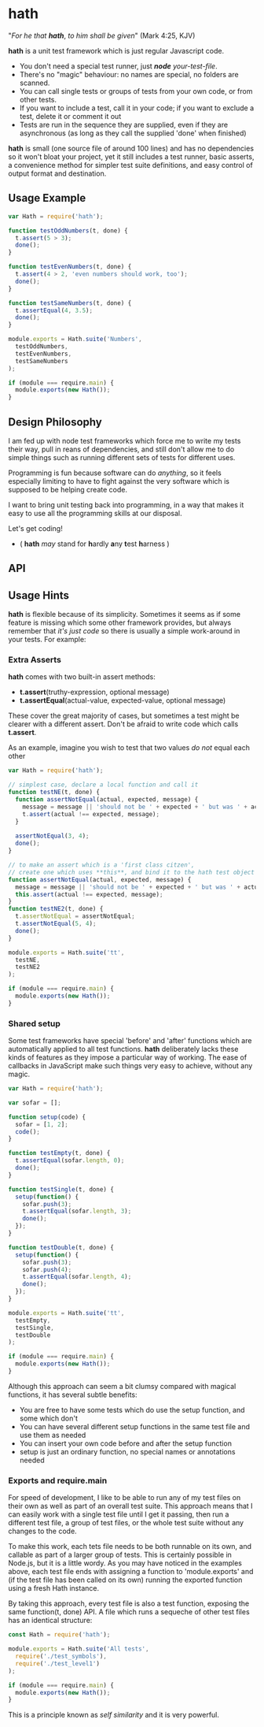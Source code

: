# hath

"_For he that **hath**_, _to him shall be given_" (Mark 4:25, KJV)

**hath** is a unit test framework which is just regular Javascript code.
* You don't need  a special test runner, just _**node** your-test-file_.
* There's no "magic" behaviour: no names are special, no folders are scanned.
* You can call single tests or groups of tests from your own code, or from other tests.
* If you want to include a test, call it in your code; if you want to exclude a test, delete it or comment it out
* Tests are run in the sequence they are supplied, even if they are asynchronous 
(as long as they call the supplied 'done' when finished)

**hath** is small (one source file of around 100 lines) and has no dependencies so it won't bloat your project, yet it still includes a test runner, basic asserts, a convenience method for simpler test suite definitions, and easy control of output format and destination.  

## Usage Example
```js
var Hath = require('hath');

function testOddNumbers(t, done) {
  t.assert(5 > 3);
  done(); 
}

function testEvenNumbers(t, done) {
  t.assert(4 > 2, 'even numbers should work, too');
  done(); 
}

function testSameNumbers(t, done) {
  t.assertEqual(4, 3.5);
  done(); 
}

module.exports = Hath.suite('Numbers', 
  testOddNumbers,
  testEvenNumbers,
  testSameNumbers
);

if (module === require.main) {
  module.exports(new Hath());
}
```
## Design Philosophy

I am fed up with node test frameworks which force me to write my tests their way, pull in reans of dependencies, and still don't allow me to do simple things such as running different sets of tests for different uses.

Programming is fun because software can do _anything_, so it feels especially limiting to have to fight against the very software which is supposed to be helping create code.

I want to bring unit testing back into programming, in a way that makes it easy to use all the programming skills at our disposal.

Let's get coding!

* ( **hath** _may_ stand for **h**ardly **a**ny **t**est **h**arness )  

## API

## Usage Hints
**hath** is flexible because of its simplicity. Sometimes it seems as if some feature is missing which some other framework provides, but always remember that _it's just code_ so there is usually a simple work-around in your tests. For example:

### Extra Asserts
**hath** comes with two built-in assert methods:
* **t.assert**(truthy-expression, optional message)
* **t.assertEqual**(actual-value, expected-value, optional message)

These cover the great majority of cases, but sometimes a test might be clearer with a different assert. Don't be afraid to write code which calls **t.assert**. 

As an example, imagine you wish to test that two values _do not_ equal each other
```js
var Hath = require('hath');

// simplest case, declare a local function and call it
function testNE(t, done) {
  function assertNotEqual(actual, expected, message) {
    message = message || 'should not be ' + expected + ' but was ' + actual + '';
    t.assert(actual !== expected, message);
  }
  
  assertNotEqual(3, 4);
  done();
} 

// to make an assert which is a 'first class citzen', 
// create one which uses **this**, and bind it to the hath test object
function assertNotEqual(actual, expected, message) {
  message = message || 'should not be ' + expected + ' but was ' + actual + '';
  this.assert(actual !== expected, message);
}
function testNE2(t, done) {
  t.assertNotEqual = assertNotEqual;
  t.assertNotEqual(5, 4);
  done();
} 

module.exports = Hath.suite('tt',
  testNE,
  testNE2
);

if (module === require.main) {
  module.exports(new Hath());
}
```

### Shared setup

Some test frameworks have special 'before' and 'after' functions which are automatically applied to all test functions. **hath** deliberately lacks these kinds of features as they impose a particular way of working. The ease of callbacks in JavaScript make such things very easy to achieve, without any magic.

```js
var Hath = require('hath');

var sofar = [];

function setup(code) {
  sofar = [1, 2];
  code();
}

function testEmpty(t, done) {
  t.assertEqual(sofar.length, 0);
  done();
} 

function testSingle(t, done) {
  setup(function() {
    sofar.push(3);
    t.assertEqual(sofar.length, 3);
    done();
  });
} 

function testDouble(t, done) {
  setup(function() {
    sofar.push(3);
    sofar.push(4);
    t.assertEqual(sofar.length, 4);
    done();
  });
} 

module.exports = Hath.suite('tt',
  testEmpty,
  testSingle,
  testDouble
);

if (module === require.main) {
  module.exports(new Hath());
}

```

Although this approach can seem a bit clumsy compared with magical functions, it  has several subtle benefits:
* You are free to have some tests which do use the setup function, and some which don't
* You can have several different setup functions in the same test file and use them as needed
* You can insert your own code before and after the setup function
* setup is just an ordinary function, no special names or annotations needed 

### Exports and require.main

For speed of development, I like to be able to run any of my test files on their own 
as well as part of an overall test suite. This approach means that I can easily work with a single test file until I get it passing, then run a different test file, a group of test files, or the whole test suite without any changes to the code.

To make this work, each tets file needs to be both runnable on its own, and callable as part of a larger group of tests. This is certainly possible in Node.js, but it is a little wordy.
As you may have noticed in the examples above, each test file ends with assigning a function to 'module.exports' and (if the test file has been called on its own) running the exported function using a fresh Hath instance.

By taking this approach, every test file is also a test function, exposing the same function(t, done) API. A file which runs a sequeche of other test files has an identical structure:

```js
const Hath = require('hath');

module.exports = Hath.suite('All tests',
  require('./test_symbols'),
  require('./test_level1')
);

if (module === require.main) {
  module.exports(new Hath());
}
```
This is a principle known as _self similarity_ and it is very powerful.
